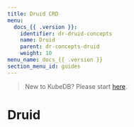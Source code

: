 ```yaml
---
title: Druid CRD
menu:
  docs_{{ .version }}:
    identifier: dr-druid-concepts
    name: Druid
    parent: dr-concepts-druid
    weight: 10
menu_name: docs_{{ .version }}
section_menu_id: guides
---
```


> New to KubeDB? Please start [here](/docs/README.md).


# Druid

[//]: # ()
[//]: # (## What is PgBouncer)

[//]: # ()
[//]: # (`PgBouncer` is a Kubernetes `Custom Resource Definitions` &#40;CRD&#41;. It provides declarative configuration for [PgBouncer]&#40;https://www.pgbouncer.github.io/&#41; in a Kubernetes native way. You only need to describe the desired configurations in a `PgBouncer` object, and the KubeDB operator will create Kubernetes resources in the desired state for you.)

[//]: # ()
[//]: # (## PgBouncer Spec)

[//]: # ()
[//]: # (Like any official Kubernetes resource, a `PgBouncer` object has `TypeMeta`, `ObjectMeta`, `Spec` and `Status` sections.)

[//]: # ()
[//]: # (Below is an example PgBouncer object.)

[//]: # ()
[//]: # (```yaml)

[//]: # (apiVersion: kubedb.com/v1alpha2)

[//]: # (kind: PgBouncer)

[//]: # (metadata:)

[//]: # (  name: pgbouncer-server)

[//]: # (  namespace: demo)

[//]: # (spec:)

[//]: # (  version: "1.18.0")

[//]: # (  replicas: 2)

[//]: # (  databases:)

[//]: # (  - alias: "postgres")

[//]: # (    databaseName: "postgres")

[//]: # (    databaseRef:)

[//]: # (      name: "quick-postgres")

[//]: # (      namespace: demo)

[//]: # (  connectionPool:)

[//]: # (    maxClientConnections: 20)

[//]: # (    reservePoolSize: 5)

[//]: # (  monitor:)

[//]: # (    agent: prometheus.io/operator)

[//]: # (    prometheus:)

[//]: # (      serviceMonitor:)

[//]: # (        labels:)

[//]: # (          release: prometheus)

[//]: # (        interval: 10s)

[//]: # (```)

[//]: # ()
[//]: # (### spec.version)

[//]: # ()
[//]: # (`spec.version` is a required field that specifies the name of the [PgBouncerVersion]&#40;/docs/guides/pgbouncer/concepts/catalog.md&#41; crd where the docker images are specified. Currently, when you install KubeDB, it creates the following `PgBouncerVersion` resources,)

[//]: # ()
[//]: # (- `1.18.0`)

[//]: # ()
[//]: # (### spec.replicas)

[//]: # ()
[//]: # (`spec.replicas` specifies the total number of available pgbouncer server nodes for each crd. KubeDB uses `PodDisruptionBudget` to ensure that majority of the replicas are available during [voluntary disruptions]&#40;https://kubernetes.io/docs/concepts/workloads/pods/disruptions/#voluntary-and-involuntary-disruptions&#41;.)

[//]: # ()
[//]: # (### spec.databases)

[//]: # ()
[//]: # (`spec.databases` specifies an array of postgres databases that pgbouncer should add to its connection pool. It contains three `required` fields and two `optional` fields for each database connection.)

[//]: # ()
[//]: # (- `spec.databases.alias`:  specifies an alias for the target database located in a postgres server specified by an appbinding.)

[//]: # (- `spec.databases.databaseName`:  specifies the name of the target database.)

[//]: # (- `spec.databases.databaseRef`:  specifies the name and namespace of the AppBinding that contains the path to a PostgreSQL server where the target database can be found.)

[//]: # ()
[//]: # (ConnectionPool is used to configure pgbouncer connection-pool. All the fields here are accompanied by default values and can be left unspecified if no customisation is required by the user.)

[//]: # ()
[//]: # (- `spec.connectionPool.port`: specifies the port on which pgbouncer should listen to connect with clients. The default is 5432.)

[//]: # ()
[//]: # (- `spec.connectionPool.poolMode`: specifies the value of pool_mode. Specifies when a server connection can be reused by other clients.)

[//]: # ()
[//]: # (  - session)

[//]: # ()
[//]: # (    Server is released back to pool after client disconnects. Default.)

[//]: # ()
[//]: # (  - transaction)

[//]: # ()
[//]: # (    Server is released back to pool after transaction finishes.)

[//]: # ()
[//]: # (  - statement)

[//]: # ()
[//]: # (    Server is released back to pool after query finishes. Long transactions spanning multiple statements are disallowed in this mode.)

[//]: # ()
[//]: # (- `spec.connectionPool.maxClientConnections`: specifies the value of max_client_conn. When increased then the file descriptor limits should also be increased. Note that actual number of file descriptors used is more than max_client_conn. Theoretical maximum used is:)

[//]: # ()
[//]: # (  ```bash)

[//]: # (  max_client_conn + &#40;max pool_size * total databases * total users&#41;)

[//]: # (  ```)

[//]: # ()
[//]: # (  if each user connects under its own username to server. If a database user is specified in connect string &#40;all users connect under same username&#41;, the theoretical maximum is:)

[//]: # ()
[//]: # (  ```bash)

[//]: # (  max_client_conn + &#40;max pool_size * total databases&#41;)

[//]: # (  ```)

[//]: # ()
[//]: # (  The theoretical maximum should be never reached, unless somebody deliberately crafts special load for it. Still, it means you should set the number of file descriptors to a safely high number.)

[//]: # ()
[//]: # (  Search for `ulimit` in your favorite shell man page. Note: `ulimit` does not apply in a Windows environment.)

[//]: # ()
[//]: # (  Default: 100)

[//]: # ()
[//]: # (- `spec.connectionPool.defaultPoolSize`: specifies the value of default_pool_size. Used to determine how many server connections to allow per user/database pair. Can be overridden in the per-database configuration.)

[//]: # ()
[//]: # (  Default: 20)

[//]: # ()
[//]: # (- `spec.connectionPool.minPoolSize`: specifies the value of min_pool_size. PgBouncer adds more server connections to pool if below this number. Improves behavior when usual load comes suddenly back after period of total inactivity.)

[//]: # ()
[//]: # (  Default: 0 &#40;disabled&#41;)

[//]: # ()
[//]: # (- `spec.connectionPool.reservePoolSize`: specifies the value of reserve_pool_size. Used to determine how many additional connections to allow to a pool. 0 disables.)

[//]: # ()
[//]: # (  Default: 0 &#40;disabled&#41;)

[//]: # ()
[//]: # (- `spec.connectionPool.reservePoolTimeout`: specifies the value of reserve_pool_timeout. If a client has not been serviced in this many seconds, pgbouncer enables use of additional connections from reserve pool. 0 disables.)

[//]: # ()
[//]: # (  Default: 5.0)

[//]: # ()
[//]: # (- `spec.connectionPool.maxDbConnections`: specifies the value of max_db_connections. PgBouncer does not allow more than this many connections per-database &#40;regardless of pool - i.e. user&#41;. It should be noted that when you hit the limit, closing a client connection to one pool will not immediately allow a server connection to be established for another pool, because the server connection for the first pool is still open. Once the server connection closes &#40;due to idle timeout&#41;, a new server connection will immediately be opened for the waiting pool.)

[//]: # ()
[//]: # (  Default: unlimited)

[//]: # ()
[//]: # (- `spec.connectionPool.maxUserConnections`: specifies the value of max_user_connections. PgBouncer does not allow more than this many connections per-user &#40;regardless of pool - i.e. user&#41;. It should be noted that when you hit the limit, closing a client connection to one pool will not immediately allow a server connection to be established for another pool, because the server connection for the first pool is still open. Once the server connection closes &#40;due to idle timeout&#41;, a new server connection will immediately be opened for the waiting pool.)

[//]: # (  Default: unlimited)

[//]: # ()
[//]: # (- `spec.connectionPool.statsPeriod`: sets how often the averages shown in various `SHOW` commands are updated and how often aggregated statistics are written to the log.)

[//]: # (  Default: 60)

[//]: # ()
[//]: # (- `spec.connectionPool.authType`: specifies how to authenticate users. PgBouncer supports several authentication methods including pam, md5, scram-sha-256, trust , or any. However hba, and cert are not supported.)

[//]: # ()
[//]: # (- `spec.connectionPool.IgnoreStartupParameters`: specifies comma-separated startup parameters that pgbouncer knows are handled by admin and it can ignore them.)

[//]: # ()
[//]: # (### spec.monitor)

[//]: # ()
[//]: # (PgBouncer managed by KubeDB can be monitored with builtin-Prometheus and Prometheus operator out-of-the-box. To learn more,)

[//]: # ()
[//]: # (- [Monitor PgBouncer with builtin Prometheus]&#40;/docs/guides/pgbouncer/monitoring/using-builtin-prometheus.md&#41;)

[//]: # (- [Monitor PgBouncer with Prometheus operator]&#40;/docs/guides/pgbouncer/monitoring/using-prometheus-operator.md&#41;)

[//]: # ()
[//]: # (### spec.podTemplate)

[//]: # ()
[//]: # (KubeDB allows providing a template for pgbouncer pods through `spec.podTemplate`. KubeDB operator will pass the information provided in `spec.podTemplate` to the PetSet created for PgBouncer server)

[//]: # ()
[//]: # (KubeDB accept following fields to set in `spec.podTemplate:`)

[//]: # ()
[//]: # (- metadata)

[//]: # (  - annotations &#40;pod's annotation&#41;)

[//]: # (- controller)

[//]: # (  - annotations &#40;petset's annotation&#41;)

[//]: # (- spec:)

[//]: # (  - env)

[//]: # (  - resources)

[//]: # (  - initContainers)

[//]: # (  - imagePullSecrets)

[//]: # (  - affinity)

[//]: # (  - tolerations)

[//]: # (  - priorityClassName)

[//]: # (  - priority)

[//]: # (  - lifecycle)

[//]: # ()
[//]: # (Usage of some fields in `spec.podTemplate` is described below,)

[//]: # ()
[//]: # (#### spec.podTemplate.spec.env)

[//]: # ()
[//]: # (`spec.podTemplate.spec.env` is an optional field that specifies the environment variables to pass to the PgBouncer docker image. To know about supported environment variables, please visit [here]&#40;https://hub.docker.com/kubedb/pgbouncer/&#41;.)

[//]: # ()
[//]: # (Also, note that KubeDB does not allow updates to the environment variables as updating them does not have any effect once the server is created. If you try to update environment variables, KubeDB operator will reject the request with following error,)

[//]: # ()
[//]: # (```ini)

[//]: # (Error from server &#40;BadRequest&#41;: error when applying patch:)

[//]: # (...)

[//]: # (for: "./pgbouncer.yaml": admission webhook "pgbouncer.validators.kubedb.com" denied the request: precondition failed for:)

[//]: # (...)

[//]: # (At least one of the following was changed:)

[//]: # (    apiVersion)

[//]: # (    kind)

[//]: # (    name)

[//]: # (    namespace)

[//]: # (    spec.podTemplate.spec.nodeSelector)

[//]: # (```)

[//]: # ()
[//]: # (#### spec.podTemplate.spec.imagePullSecrets)

[//]: # ()
[//]: # (`spec.podTemplate.spec.imagePullSecrets` is an optional field that points to secrets to be used for pulling docker image if you are using a private docker registry. For more details on how to use private docker registry, please visit [here]&#40;/docs/guides/pgbouncer/private-registry/using-private-registry.md&#41;.)

[//]: # ()
[//]: # (#### spec.podTemplate.spec.nodeSelector)

[//]: # ()
[//]: # (`spec.podTemplate.spec.nodeSelector` is an optional field that specifies a map of key-value pairs. For the pod to be eligible to run on a node, the node must have each of the indicated key-value pairs as labels &#40;it can have additional labels as well&#41;. To learn more, see [here]&#40;https://kubernetes.io/docs/concepts/configuration/assign-pod-node/#nodeselector&#41; .)

[//]: # ()
[//]: # (#### spec.podTemplate.spec.resources)

[//]: # ()
[//]: # (`spec.podTemplate.spec.resources` is an optional field. This can be used to request compute resources required by the database pods. To learn more, visit [here]&#40;http://kubernetes.io/docs/user-guide/compute-resources/&#41;.)

[//]: # ()
[//]: # (### spec.serviceTemplate)

[//]: # ()
[//]: # (KubeDB creates a service for each PgBouncer instance. The service has the same name as the `pgbouncer.name` and points to pgbouncer pods.)

[//]: # ()
[//]: # (You can provide template for this service using `spec.serviceTemplate`. This will allow you to set the type and other properties of the service. If `spec.serviceTemplate` is not provided, KubeDB will create a service of type `ClusterIP` with minimal settings.)

[//]: # ()
[//]: # (KubeDB allows the following fields to set in `spec.serviceTemplate`:)

[//]: # ()
[//]: # (- metadata:)

[//]: # (  - annotations)

[//]: # (- spec:)

[//]: # (  - type)

[//]: # (  - ports)

[//]: # (  - clusterIP)

[//]: # (  - externalIPs)

[//]: # (  - loadBalancerIP)

[//]: # (  - loadBalancerSourceRanges)

[//]: # (  - externalTrafficPolicy)

[//]: # (  - healthCheckNodePort)

[//]: # (  - sessionAffinityConfig)

[//]: # ()
[//]: # (See [here]&#40;https://github.com/kmodules/offshoot-api/blob/kubernetes-1.16.3/api/v1/types.go#L163&#41; to understand these fields in detail.)

[//]: # ()
[//]: # (## Next Steps)

[//]: # ()
[//]: # (- Learn how to use KubeDB to run a PostgreSQL database [here]&#40;/docs/guides/postgres/README.md&#41;.)

[//]: # (- Learn how to how to get started with PgBouncer [here]&#40;/docs/guides/pgbouncer/quickstart/quickstart.md&#41;.)

[//]: # (- Want to hack on KubeDB? Check our [contribution guidelines]&#40;/docs/CONTRIBUTING.md&#41;.)
